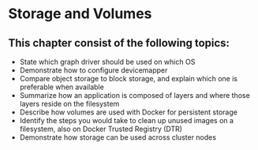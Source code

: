 # Storage and Volumes

## This chapter consist of the following topics:
- State which graph driver should be used on which OS
- Demonstrate how to configure devicemapper
- Compare object storage to block storage, and explain which one is preferable when available
- Summarize how an application is composed of layers and where those layers reside on the filesystem
- Describe how volumes are used with Docker for persistent storage
- Identify the steps you would take to clean up unused images on a filesystem, also on Docker Trusted Registry (DTR)
- Demonstrate how storage can be used across cluster nodes
